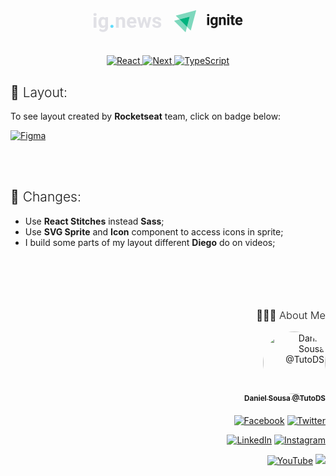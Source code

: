 <div align="center">
<svg width="110" height="31" viewBox="0 0 110 31" fill="none" xmlns="http://www.w3.org/2000/svg">
<path d="M5.5 24H0.96875V7.09375H5.5V24ZM0.703125 2.71875C0.703125 2.04167 0.927083 1.48438 1.375 1.04688C1.83333 0.609375 2.45312 0.390625 3.23438 0.390625C4.00521 0.390625 4.61979 0.609375 5.07812 1.04688C5.53646 1.48438 5.76562 2.04167 5.76562 2.71875C5.76562 3.40625 5.53125 3.96875 5.0625 4.40625C4.60417 4.84375 3.99479 5.0625 3.23438 5.0625C2.47396 5.0625 1.85938 4.84375 1.39062 4.40625C0.932292 3.96875 0.703125 3.40625 0.703125 2.71875Z" fill="#E1E1E6"/>
<path d="M8.57812 15.4219C8.57812 12.8281 9.19271 10.7396 10.4219 9.15625C11.6615 7.57292 13.3281 6.78125 15.4219 6.78125C17.276 6.78125 18.7188 7.41667 19.75 8.6875L19.9375 7.09375H24.0312V23.4375C24.0312 24.9167 23.6927 26.2031 23.0156 27.2969C22.349 28.3906 21.4062 29.224 20.1875 29.7969C18.9688 30.3698 17.5417 30.6562 15.9062 30.6562C14.6667 30.6562 13.4583 30.4062 12.2812 29.9062C11.1042 29.4167 10.2135 28.7812 9.60938 28L11.6094 25.25C12.7344 26.5104 14.099 27.1406 15.7031 27.1406C16.901 27.1406 17.8333 26.8177 18.5 26.1719C19.1667 25.5365 19.5 24.6302 19.5 23.4531V22.5469C18.4583 23.724 17.0885 24.3125 15.3906 24.3125C13.3594 24.3125 11.7135 23.5208 10.4531 21.9375C9.20312 20.3438 8.57812 18.2344 8.57812 15.6094V15.4219ZM13.0938 15.75C13.0938 17.2812 13.401 18.4844 14.0156 19.3594C14.6302 20.224 15.474 20.6562 16.5469 20.6562C17.9219 20.6562 18.9062 20.1406 19.5 19.1094V12C18.8958 10.9688 17.9219 10.4531 16.5781 10.4531C15.4948 10.4531 14.6406 10.8958 14.0156 11.7812C13.401 12.6667 13.0938 13.9896 13.0938 15.75Z" fill="#E1E1E6"/>
<path d="M27.75 21.7812C27.75 21.0625 27.9896 20.4792 28.4688 20.0312C28.9583 19.5833 29.5677 19.3594 30.2969 19.3594C31.0365 19.3594 31.6458 19.5833 32.125 20.0312C32.6146 20.4792 32.8594 21.0625 32.8594 21.7812C32.8594 22.4896 32.6198 23.0677 32.1406 23.5156C31.6615 23.9531 31.0469 24.1719 30.2969 24.1719C29.5573 24.1719 28.9479 23.9531 28.4688 23.5156C27.9896 23.0677 27.75 22.4896 27.75 21.7812Z" fill="#61DCFB"/>
<path d="M40.9844 7.09375L41.125 9.04688C42.3333 7.53646 43.9531 6.78125 45.9844 6.78125C47.776 6.78125 49.1094 7.30729 49.9844 8.35938C50.8594 9.41146 51.3073 10.9844 51.3281 13.0781V24H46.8125V13.1875C46.8125 12.2292 46.6042 11.5365 46.1875 11.1094C45.7708 10.6719 45.0781 10.4531 44.1094 10.4531C42.8385 10.4531 41.8854 10.9948 41.25 12.0781V24H36.7344V7.09375H40.9844Z" fill="#E1E1E6"/>
<path d="M62.5469 24.3125C60.0677 24.3125 58.0469 23.5521 56.4844 22.0312C54.9323 20.5104 54.1562 18.4844 54.1562 15.9531V15.5156C54.1562 13.8177 54.4844 12.3021 55.1406 10.9688C55.7969 9.625 56.724 8.59375 57.9219 7.875C59.1302 7.14583 60.5052 6.78125 62.0469 6.78125C64.3594 6.78125 66.1771 7.51042 67.5 8.96875C68.8333 10.4271 69.5 12.4948 69.5 15.1719V17.0156H58.7344C58.8802 18.1198 59.3177 19.0052 60.0469 19.6719C60.7865 20.3385 61.7188 20.6719 62.8438 20.6719C64.5833 20.6719 65.9427 20.0417 66.9219 18.7812L69.1406 21.2656C68.4635 22.224 67.5469 22.974 66.3906 23.5156C65.2344 24.0469 63.9531 24.3125 62.5469 24.3125ZM62.0312 10.4375C61.1354 10.4375 60.4062 10.7396 59.8438 11.3438C59.2917 11.9479 58.9375 12.8125 58.7812 13.9375H65.0625V13.5781C65.0417 12.5781 64.7708 11.8073 64.25 11.2656C63.7292 10.7135 62.9896 10.4375 62.0312 10.4375Z" fill="#E1E1E6"/>
<path d="M86.7812 17.8594L89 7.09375H93.3594L89.0469 24H85.2656L82.0625 13.3594L78.8594 24H75.0938L70.7812 7.09375H75.1406L77.3438 17.8438L80.4375 7.09375H83.7031L86.7812 17.8594Z" fill="#E1E1E6"/>
<path d="M104.766 19.3281C104.766 18.776 104.49 18.3438 103.938 18.0312C103.396 17.7083 102.521 17.4219 101.312 17.1719C97.2917 16.3281 95.2812 14.6198 95.2812 12.0469C95.2812 10.5469 95.901 9.29688 97.1406 8.29688C98.3906 7.28646 100.021 6.78125 102.031 6.78125C104.177 6.78125 105.891 7.28646 107.172 8.29688C108.464 9.30729 109.109 10.6198 109.109 12.2344H104.594C104.594 11.5885 104.385 11.0573 103.969 10.6406C103.552 10.2135 102.901 10 102.016 10C101.255 10 100.667 10.1719 100.25 10.5156C99.8333 10.8594 99.625 11.2969 99.625 11.8281C99.625 12.3281 99.8594 12.7344 100.328 13.0469C100.807 13.349 101.609 13.6146 102.734 13.8438C103.859 14.0625 104.807 14.3125 105.578 14.5938C107.964 15.4688 109.156 16.9844 109.156 19.1406C109.156 20.6823 108.495 21.9323 107.172 22.8906C105.849 23.8385 104.141 24.3125 102.047 24.3125C100.63 24.3125 99.3698 24.0625 98.2656 23.5625C97.1719 23.0521 96.3125 22.3594 95.6875 21.4844C95.0625 20.599 94.75 19.6458 94.75 18.625H99.0312C99.0729 19.4271 99.3698 20.0417 99.9219 20.4688C100.474 20.8958 101.214 21.1094 102.141 21.1094C103.005 21.1094 103.656 20.9479 104.094 20.625C104.542 20.2917 104.766 19.8594 104.766 19.3281Z" fill="#E1E1E6"/>
</svg> &nbsp;&nbsp;&nbsp;&nbsp;<svg width="110" viewBox="0 0 125 40" fill="none" xmlns="http://www.w3.org/2000/svg">
<path d="M59.5665 8.90122C59.5665 8.3311 59.7529 7.85966 60.1366 7.48689C60.5204 7.11412 61.0466 6.92773 61.7045 6.92773C62.3513 6.92773 62.8776 7.11412 63.2613 7.48689C63.6451 7.85966 63.8424 8.3311 63.8424 8.90122C63.8424 9.4823 63.6451 9.95375 63.2504 10.3265C62.8557 10.6993 62.3404 10.8857 61.6935 10.8857C61.0466 10.8857 60.5313 10.6993 60.1366 10.3265C59.7639 9.96471 59.5665 9.4823 59.5665 8.90122ZM63.6231 26.8928H59.7968V12.596H63.6231V26.8928Z" fill="currentColor"/>
<path d="M65.8043 19.6452C65.8043 17.4524 66.3306 15.6872 67.3721 14.3496C68.4137 13.0121 69.8171 12.3433 71.5932 12.3433C73.161 12.3433 74.378 12.8805 75.2551 13.9549L75.4086 12.6064H78.8732V26.4208C78.8732 27.6707 78.5881 28.7561 78.018 29.688C77.4479 30.609 76.6475 31.3216 75.6169 31.804C74.5863 32.2864 73.3803 32.5276 71.9989 32.5276C70.9464 32.5276 69.9267 32.3193 68.94 31.9027C67.9423 31.4861 67.1967 30.9489 66.6814 30.2801L68.3699 27.9557C69.3237 29.0192 70.4749 29.5565 71.8344 29.5565C72.8431 29.5565 73.6325 29.2824 74.2026 28.7451C74.7618 28.2079 75.0468 27.4404 75.0468 26.4427V25.6753C74.1697 26.673 73.0076 27.1663 71.5713 27.1663C69.85 27.1663 68.4685 26.4975 67.405 25.149C66.3415 23.8114 65.8153 22.0243 65.8153 19.8096V19.6452H65.8043ZM69.6197 19.9193C69.6197 21.213 69.8829 22.2326 70.3982 22.9672C70.9135 23.7018 71.6261 24.0745 72.5361 24.0745C73.6983 24.0745 74.5315 23.636 75.0359 22.7699V16.7507C74.5206 15.8736 73.6983 15.446 72.569 15.446C71.648 15.446 70.9354 15.8188 70.4091 16.5753C69.8829 17.3099 69.6197 18.4391 69.6197 19.9193Z" fill="currentColor"/>
<path d="M84.9044 12.5956L85.025 14.2512C86.0446 12.9794 87.4151 12.3325 89.1364 12.3325C90.6494 12.3325 91.7787 12.782 92.5132 13.6701C93.2478 14.5582 93.6315 15.8848 93.6535 17.6609V26.8925H89.8381V17.7486C89.8381 16.9373 89.6627 16.3562 89.3118 15.9835C88.961 15.6217 88.3689 15.4353 87.5576 15.4353C86.4832 15.4353 85.6828 15.8958 85.1456 16.8058V26.8815H81.3302V12.5956H84.9044Z" fill="currentColor"/>
<path d="M96.1084 8.90073C96.1084 8.33061 96.2948 7.85917 96.6785 7.4864C97.0622 7.11363 97.5885 6.92725 98.2463 6.92725C98.8932 6.92725 99.4195 7.11363 99.8032 7.4864C100.187 7.85917 100.384 8.33061 100.384 8.90073C100.384 9.48182 100.187 9.95326 99.7922 10.326C99.3975 10.6988 98.8822 10.8852 98.2354 10.8852C97.5885 10.8852 97.0732 10.6988 96.6785 10.326C96.3057 9.96422 96.1084 9.48182 96.1084 8.90073ZM100.165 26.8924H96.3386V12.5955H100.165V26.8924Z" fill="currentColor"/>
<path d="M107.479 9.08643V12.5948H109.924V15.3906H107.479V22.5281C107.479 23.0543 107.577 23.4381 107.786 23.6683C107.983 23.8986 108.378 24.0082 108.948 24.0082C109.375 24.0082 109.748 23.9753 110.066 23.9205V26.8149C109.32 27.0452 108.542 27.1548 107.753 27.1548C105.077 27.1548 103.707 25.8063 103.663 23.0982V15.4016H101.58V12.6058H103.663V9.09739H107.479V9.08643Z" fill="currentColor"/>
<path d="M118.212 27.1553C116.118 27.1553 114.408 26.5085 113.092 25.2257C111.776 23.9429 111.118 22.2326 111.118 20.0837V19.7109C111.118 18.2746 111.393 16.9919 111.952 15.8626C112.511 14.7333 113.289 13.8562 114.309 13.2423C115.329 12.6283 116.491 12.3213 117.784 12.3213C119.736 12.3213 121.282 12.9353 122.4 14.1742C123.519 15.4021 124.089 17.1563 124.089 19.4149V20.9717H114.989C115.109 21.9037 115.482 22.6492 116.107 23.2193C116.732 23.7785 117.51 24.0635 118.464 24.0635C119.933 24.0635 121.085 23.5263 121.907 22.4628L123.782 24.5679C123.212 25.3792 122.433 26.0151 121.457 26.4646C120.492 26.9251 119.407 27.1553 118.212 27.1553ZM117.784 15.4131C117.028 15.4131 116.414 15.6653 115.942 16.1806C115.471 16.6959 115.175 17.4304 115.032 18.3843H120.339V18.0773C120.317 17.2331 120.098 16.5753 119.648 16.1038C119.21 15.6433 118.585 15.4131 117.784 15.4131Z" fill="currentColor"/>
<path opacity="0.5" d="M39.8218 0.268939L30.0762 36.6581C30.0267 36.8232 29.8285 36.8728 29.7128 36.7572L23.1882 30.2326L28.0775 11.9967C28.1271 11.8315 27.9784 11.6829 27.8133 11.7324L9.57741 16.6217L3.08584 10.1302C2.97022 10.0145 3.01977 9.81633 3.18495 9.76678L39.5575 0.00465167C39.7227 -0.0283843 39.8714 0.120278 39.8218 0.268939Z" fill="#00B37E"/>
<path opacity="0.5" d="M23.1882 30.2329L20.6775 39.6481C20.6279 39.8133 20.4297 39.8629 20.3141 39.7472L0.0630156 19.5127C-0.0526102 19.3971 -0.00305652 19.1989 0.162123 19.1493L9.57737 16.6221L23.1882 30.2329Z" fill="#00B37E"/>
<path d="M28.0776 11.9966L23.1883 30.2325L9.57751 16.6217L27.8133 11.7323C27.9785 11.6828 28.1272 11.8314 28.0776 11.9966Z" fill="#00B37E"/>
</svg>

</div>
<br />
<br />

<div align="center">
  	<a href="#">
  		<img src="https://img.shields.io/badge/React%20-%2320232a.svg?&style=for-the-badge&logo=react&logoColor=%2361DAFB" alt="React"/>
	</a>
<a href="#">
  		<img src="https://img.shields.io/badge/Next.js-20232a.svg?style=for-the-badge&logo=next.js&logoColor=white" alt="Next"/>
	</a>
	<a href="#">
		<img src="https://img.shields.io/badge/typescript%20-%23007ACC.svg?&style=for-the-badge&logo=typescript&logoColor=white" alt="TypeScript" />
	</a>
</div>


<h2 style="font-weight:300">🎨 Layout:</h2>

To see layout created by **Rocketseat** team, click on badge below:

<a href="https://www.figma.com/file/gl0fHkQgvaUfXNjuwGtDDs/ig.news/duplicate" target="_blank">
	<img alt="Figma" src="https://img.shields.io/badge/figma%20-%23F24E1E.svg?&style=for-the-badge&logo=figma&logoColor=white"/>
</a>

<br /><br />

<h2 style="font-weight:300">📂 Changes:</h2>

- Use **React Stitches** instead **Sass**;
- Use **SVG Sprite** and **Icon** component to access icons in sprite;
- I build some parts of my layout different **Diego** do on videos;

<br /><br />

<div align="right" style="margin-top: 50px">
<h3 style="font-weight: 300">
🧑🏻‍💻 About Me
</h3>

<a href="https://github.com/TutoDS" alt="TutoDS">
<img src="https://github.com/tutods.png" alt="Daniel Sousa @TutoDS" width="100px" style="border-radius: 100%">
<br />
 <sub><b>Daniel Sousa @TutoDS</b></sub>
</a>

<div style="margin: 20px 0" />

[facebook]: https://facebook.com/tutods2014

[twitter]: https://twitter.com/tutods

[youtube]: https://youtube.com/tutods2014

[instagram]: https://instagram.com/dsousa_12

[linkedin]: https://www.linkedin.com/in/daniel-sousa-tutods/

[gitlab]: https://gitlab.com/jdaniel.asousa

[<img src="https://img.shields.io/badge/Facebook%20-%232671E5.svg?&style=for-the-badge&logo=Facebook&logoColor=white" alt="Facebook"/>][facebook] [<img src="https://img.shields.io/badge/Twitter%20-%231DA1F2.svg?&style=for-the-badge&logo=Twitter&logoColor=white" alt="Twitter"/>][twitter]

[<img src="https://img.shields.io/badge/LinkedIn%20-%230077B5.svg?&style=for-the-badge&logo=linkedin&logoColor=white" alt="LinkedIn"/>][linkedin] [<img src="https://img.shields.io/badge/Instagram%20-%23E4405F.svg?&style=for-the-badge&logo=Instagram&logoColor=white" alt="Instagram"/>][instagram]

[<img src="https://img.shields.io/badge/YouTube%20-%23FF0000.svg?&style=for-the-badge&logo=YouTube&logoColor=white" alt="YouTube"/>][youtube] [<img src="https://img.shields.io/badge/Gitlab%20-%23181717.svg?&style=for-the-badge&logo=gitlab&logoColor=white"/>][gitlab]

</div>